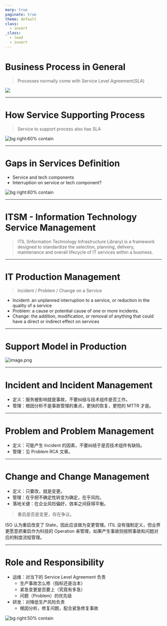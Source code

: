 ```yaml
---
marp: true
paginate: true
theme: default
class:
  - invert
_class:
  - lead
  - invert
---
```


# Business Process in General

> Processes normally come with Service Level Agreement(SLA)

![](https://cdn.sa.net/2024/10/31/DU4ZaSALxF2X8Hz.png)

---

# How Service Supporting Process

> Service to support process also has SLA

![bg right:60% contain](https://cdn.sa.net/2024/10/31/XGycqIokimJ1hYx.png)


---

# Gaps in Services Definition

- Service and tech components
- Interruption on service or tech component?

![bg right:60% contain](https://cdn.sa.net/2024/10/31/XGycqIokimJ1hYx.png)



---

# ITSM - Information Technology Service Management

> ITIL (Information Technology Infrastructure Library) is a framework designed to standardize the selection, planning, delivery, maintenance and overall lifecycle of IT services within a business.

---

# IT Production Management

> Incident / Problem / Change on a Service

- Incident: an unplanned interruption to a service, or reduction in the quality of a service
- Problem: a cause or potential cause of one or more incidents.
- Change: the addition, modification, or removal of anything that could have a direct or indirect effect on services

---

# Support Model in Production

![image.png](https://cdn.sa.net/2024/10/23/JQxSpCX4O8dYcWh.png)

---

# Incident and Incident Management

- 定义：服务被影响就是事故，不要纠结与技术组件是否工作。
- 管理：根因分析不是事故管理的重点，更快的恢复，更短的 MTTR 才是。

---

# Problem and Problem Management

- 定义：可能产生 Incident 的因素，不要纠结于是否技术组件有缺陷。
- 管理：见 Problem RCA 文章。

--- 

# Change and Change Management

- 定义：只要改，就是变更。
- 管理：在乎把不确定性转变为确定，在乎风险。
- 落地关键：在企业风险偏好，效率之间获得平衡。

> 重启是否是变更，存在争议。

ISO 认为重启改变了 State，因此应该做为变更管理。ITIL 没有强制定义，但业界更愿意把重启作为科技的 Operation 来管理，如果产生事故则按照事故和问题对应的制度流程管理。

---

# Role and Responsibility

- 运维：对当下的 Service Level Agreement 负责
  - 生产事故怎么修（指标还是治本）
  - 紧急变更是否要上（究竟有多急）
  - 问题（Problem）的优先级
- 研发：对降低生产风险负责
  - 根因分析，修复问题，配合紧急修复事故

![bg right:50% contain](https://cdn.sa.net/2024/10/23/JQxSpCX4O8dYcWh.png)

